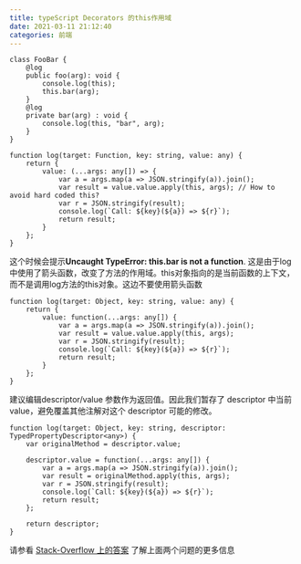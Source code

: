```yaml
---
title: typeScript Decorators 的this作用域
date: 2021-03-11 21:12:40
categories: 前端
---
```


```
class FooBar {
    @log
    public foo(arg): void { 
        console.log(this);
        this.bar(arg);
    }
    @log
    private bar(arg) : void { 
        console.log(this, "bar", arg);
    }
}
```

```
function log(target: Function, key: string, value: any) {
    return {
        value: (...args: any[]) => {
            var a = args.map(a => JSON.stringify(a)).join();
            var result = value.value.apply(this, args); // How to avoid hard coded this?
            var r = JSON.stringify(result);
            console.log(`Call: ${key}(${a}) => ${r}`);
            return result;
        }
    };
}
```

这个时候会提示**Uncaught TypeError: this.bar is not a function**.
这是由于log中使用了箭头函数，改变了方法的作用域。this对象指向的是当前函数的上下文，而不是调用log方法的this对象。这边不要使用箭头函数

```
function log(target: Object, key: string, value: any) {
    return {
        value: function(...args: any[]) {
            var a = args.map(a => JSON.stringify(a)).join();
            var result = value.value.apply(this, args);
            var r = JSON.stringify(result);
            console.log(`Call: ${key}(${a}) => ${r}`);
            return result;
        }
    };
}
```

建议编辑descriptor/value 参数作为返回值。因此我们暂存了 descriptor 中当前value，避免覆盖其他注解对这个 descriptor 可能的修改。

```
function log(target: Object, key: string, descriptor: TypedPropertyDescriptor<any>) {
    var originalMethod = descriptor.value;

    descriptor.value = function(...args: any[]) {
        var a = args.map(a => JSON.stringify(a)).join();
        var result = originalMethod.apply(this, args);
        var r = JSON.stringify(result);
        console.log(`Call: ${key}(${a}) => ${r}`);
        return result;
    };

    return descriptor;
}
```

请参看 [Stack-Overflow 上的答案](https://link.zhihu.com/?target=http%3A//stackoverflow.com/questions/30329832/how-to-avoid-hard-coded-this-in-decorators%23answer-30330602) 了解上面两个问题的更多信息
